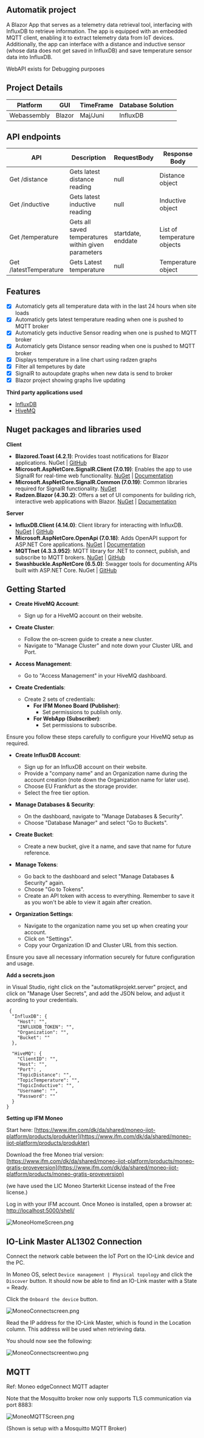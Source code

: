 ## **Automatik project**

A Blazor App that serves as a telemetry data retrieval tool, interfacing with InfluxDB to retrieve information. The app is equipped with an embedded MQTT client, enabling it to extract telemetry data from IoT devices. Additionally, the app can interface with a distance and inductive sensor (whose data does not get saved in InfluxDB) and save temperature sensor data into InfluxDB.

WebAPI exists for Debugging purposes

## Project Details


| Platform    | GUI    | TimeFrame | Database Solution |
|-------------|--------|-----------|-------------------|
| Webassembly | Blazor | Maj/Juni  | InfluxDB          |

## API endpoints
| API                   | Description                                         | RequestBody        | Response Body               |
|-----------------------|-----------------------------------------------------|--------------------|-----------------------------|
| Get /distance         | Gets latest distance reading                        | null               | Distance object             |
| Get /inductive        | Gets latest inductive reading                       | null               | Inductive object            |
| Get /temperature      | Gets all saved temperatures within given parameters | startdate, enddate | List of temperature objects |
| Get /latestTemperature | Gets Latest temperature                             | null               | Temperature object          |

## Features

 - [x] Automaticly gets all temperature data with in the last 24 hours when site loads
 - [x] Automaticly gets latest temperature reading when one is pushed to MQTT broker
 - [x] Automaticly gets inductive Sensor reading when one is pushed to MQTT broker
 - [x] Automaticly gets Distance sensor reading when one is pushed to MQTT broker
 - [x] Displays temperature in a line chart using radzen graphs
 - [x] Filter all tempetures by date
 - [x] SignalR to autoupdate graphs when new data is send to broker
 - [x] Blazor project showing graphs live updating
 
 **Third party applications used**
 - [InfluxDB](https://influxdata.com)
- [HiveMQ](https://www.hivemq.com/)

## **Nuget packages and libraries used**

**Client**

-   **Blazored.Toast (4.2.1)**: Provides toast notifications for Blazor applications. NuGet | [GitHub](https://github.com/Blazored/Toast)
-   **Microsoft.AspNetCore.SignalR.Client (7.0.19)**: Enables the app to use SignalR for real-time web functionality. [NuGet](https://www.nuget.org/packages/Microsoft.AspNetCore.SignalR.Client/7.0.19) | [Documentation](https://learn.microsoft.com/en-us/aspnet/core/signalr/dotnet-client?view=aspnetcore-7.0)
-   **Microsoft.AspNetCore.SignalR.Common (7.0.19)**: Common libraries required for SignalR functionality. [NuGet](https://www.nuget.org/packages/Microsoft.AspNetCore.SignalR.common/7.0.19)
-   **Radzen.Blazor (4.30.2)**: Offers a set of UI components for building rich, interactive web applications with Blazor. [NuGet](https://www.nuget.org/packages/Radzen.Blazor/4.30.2) | [Documentation](https://blazor.radzen.com/)

**Server**
-   **InfluxDB.Client (4.14.0)**: Client library for interacting with InfluxDB. [NuGet](https://www.nuget.org/packages/InfluxDB.Client/4.14.0) | [GitHub](https://github.com/influxdata/influxdb-client-csharp)
-   **Microsoft.AspNetCore.OpenApi (7.0.18)**: Adds OpenAPI support for ASP.NET Core applications. [NuGet](https://www.nuget.org/packages/Microsoft.AspNetCore.OpenApi/7.0.18) | [Documentation](https://learn.microsoft.com/en-us/aspnet/core/web-api/?view=aspnetcore-7.0#openapi-support)
-   **MQTTnet (4.3.3.952)**: MQTT library for .NET to connect, publish, and subscribe to MQTT brokers. [NuGet](https://www.nuget.org/packages/MQTTnet/4.3.3.952) | [GitHub](https://github.com/dotnet/MQTTnet)
-   **Swashbuckle.AspNetCore (6.5.0)**: Swagger tools for documenting APIs built with ASP.NET Core. NuGet | [GitHub](https://github.com/domaindrivendev/Swashbuckle.AspNetCore)

## Getting Started

-   **Create HiveMQ Account**:
    
    -   Sign up for a HiveMQ account on their website.
    
-   **Create Cluster**:
    
    -   Follow the on-screen guide to create a new cluster.
    -   Navigate to "Manage Cluster" and note down your Cluster URL and Port.
-   **Access Management**:
    
    -   Go to "Access Management" in your HiveMQ dashboard.
-   **Create Credentials**:
    
    -   Create 2 sets of credentials:
        -   **For IFM Moneo Board (Publisher)**:
            -   Set permissions to publish only.
        -   **For WebApp (Subscriber)**:
            -   Set permissions to subscribe.

Ensure you follow these steps carefully to configure your HiveMQ setup as required.


-   **Create InfluxDB Account**:
    
    -   Sign up for an InfluxDB account on their website.
    -   Provide a "company name" and an Organization name during the account creation (note down the Organization name for later use).
    -   Choose EU Frankfurt as the storage provider.
    -   Select the free tier option.
    
    
-   **Manage Databases & Security**:
    
    -   On the dashboard, navigate to "Manage Databases & Security".
    -   Choose "Database Manager" and select "Go to Buckets".
   
-   **Create Bucket**:
    
    -   Create a new bucket, give it a name, and save that name for future reference.

- **Manage Tokens**:
    
    -   Go back to the dashboard and select "Manage Databases & Security" again.
    -   Choose "Go to Tokens".
    -   Create an API token with access to everything. Remember to save it as you won't be able to view it again after creation.

-   **Organization Settings**:
    
    -   Navigate to the organization name you set up when creating your account.
    -   Click on "Settings".
    -   Copy your Organization ID and Cluster URL from this section.

Ensure you save all necessary information securely for future configuration and usage.

**Add a secrets.json**

in Visual Studio, right click on the "automatikprojekt.server" project, and click on "Manage User Secrets", and add the JSON below, and adjust it acording to your credentials.

     {
      "InfluxDB": {
        "Host": "",
        "INFLUXDB_TOKEN": "",
        "Organization": "",
        "Bucket": ""
      },
    
      "HiveMQ": {
        "ClientID": "",
        "Host": "",
        "Port": ,
        "TopicDistance": "",
        "TopicTemperature": "",
        "TopicInductive": "",
        "Username": "",
        "Password": ""
      }
    }


**Setting up IFM Moneo**

Start here: [https://www.ifm.com/dk/da/shared/moneo-iiot-platform/products/produkter](https://www.ifm.com/dk/da/shared/moneo-iiot-platform/products/produkter)

Download the free Moneo trial version: [https://www.ifm.com/dk/da/shared/moneo-iiot-platform/products/moneo-gratis-proveversion](https://www.ifm.com/dk/da/shared/moneo-iiot-platform/products/moneo-gratis-proveversion)

(we have used the LIC Moneo Starterkit License instead of the Free license.)

Log in with your IFM account. Once Moneo is installed, open a browser at: [http://localhost:5000/shell/](http://localhost:5000/shell/)

![MoneoHomeScreen.png](./Images/MoneoHomeScreen.png)

## IO-Link Master AL1302 Connection

Connect the network cable between the IoT Port on the IO-Link device and the PC.

In Moneo OS, select `Device management | Physical topology` and click the `Discover` button. It should now be able to find an IO-Link master with a State = Ready.

Click the `Onboard the device` button.

![MoneoConnectscreen.png](./Images/MoneoConnectscreen.png)

Read the IP address for the IO-Link Master, which is found in the Location column. This address will be used when retrieving data.

You should now see the following:

![MoneoConnectscreentwo.png](./Images/MoneoConnectscreentwo.png)


## MQTT

Ref: Moneo edgeConnect MQTT adapter

Note that the Mosquitto broker now only supports TLS communication via port 8883:

![MoneoMQTTScreen.png](./Images/MoneoMQTTScreen.png)

(Shown is setup with a Mosquitto MQTT Broker)